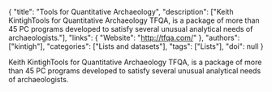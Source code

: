 {
  "title": "Tools for Quantitative Archaeology",
  "description": ["Keith KintighTools for Quantitative Archaeology TFQA, is a package of more than 45 PC programs developed to satisfy several unusual analytical needs of archaeologists."],
  "links": {
    "Website": "http://tfqa.com/"
  },
  "authors": ["kintigh"],
  "categories": ["Lists and datasets"],
  "tags": ["Lists"],
  "doi": null
}

<!-- Generated by csv2md.R – do not edit by hand -->

Keith KintighTools for Quantitative Archaeology TFQA, is a package of more than 45 PC programs developed to satisfy several unusual analytical needs of archaeologists.